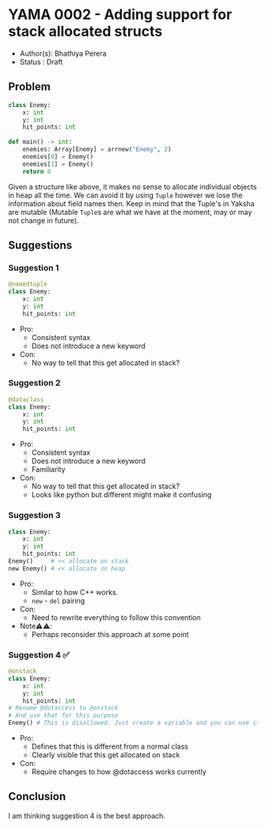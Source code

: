 # YAMA 0002 - Adding support for stack allocated structs

- Author(s): Bhathiya Perera
- Status   : Draft

## Problem

```python
class Enemy:
    x: int
    y: int
    hit_points: int
    
def main() -> int:
    enemies: Array[Enemy] = arrnew("Enemy", 2)
    enemies[0] = Enemy()
    enemies[1] = Enemy()
    return 0
```

Given a structure like above, it makes no sense to allocate individual objects in heap all the time.
We can avoid it by using `Tuple` however we lose the information about field names then. 
Keep in mind that the Tuple's in Yaksha are mutable (Mutable `Tuple`s are what we have at the moment, may or may not change in future).

## Suggestions

### Suggestion 1

```python
@namedtuple
class Enemy:
    x: int
    y: int
    hit_points: int
```

- Pro:
  - Consistent syntax
  - Does not introduce a new keyword
- Con:
  - No way to tell that this get allocated in stack?
  
### Suggestion 2

```python
@dataclass
class Enemy:
    x: int
    y: int
    hit_points: int
```
- Pro:
  - Consistent syntax
  - Does not introduce a new keyword
  - Familiarity 
- Con:
  - No way to tell that this get allocated in stack?
  - Looks like python but different might make it confusing

### Suggestion 3

```python
class Enemy:
    x: int
    y: int
    hit_points: int
Enemy()     # << allocate on stack
new Enemy() # << allocate on heap
```

- Pro:
  - Similar to how C++ works. 
  - `new` - `del` pairing
- Con:
  - Need to rewrite everything to follow this convention
- Note⚠️⚠️: 
  - Perhaps reconsider this approach at some point

### Suggestion 4 ✅

```python
@onstack
class Enemy:
    x: int
    y: int
    hit_points: int
# Rename @dotaccess to @onstack
# And use that for this purpose
Enemy() # This is disallowed. Just create a variable and you can use it.
```
- Pro:
  - Defines that this is different from a normal class
  - Clearly visible that this get allocated on stack
- Con:
  - Require changes to how @dotaccess works currently

## Conclusion

I am thinking suggestion 4 is the best approach.